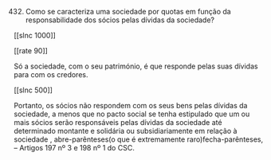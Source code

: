 432.  Como  se  caracteriza  uma  sociedade  por  quotas em função da responsabilidade dos sócios pelas dívidas  da sociedade?

[[slnc 1000]]

[[rate 90]]

Só  a  sociedade,  com  o  seu  património,  é  que  responde  pelas  suas  dívidas  para  com os  credores.

[[slnc 500]]

Portanto,  os  sócios  não  respondem  com  os  seus  bens  pelas  dívidas  da sociedade,  a  menos  que  no  pacto  social  se  tenha  estipulado  que  um  ou  mais  sócios  serão responsáveis  pelas  dívidas  da  sociedade  até  determinado  montante  e  solidária  ou subsidiariamente  em  relação  à  sociedade  , abre-parênteses(o  que  é  extremamente  raro)fecha-parênteses,  –  Artigos 197 nº 3 e 198 nº 1 do CSC.
